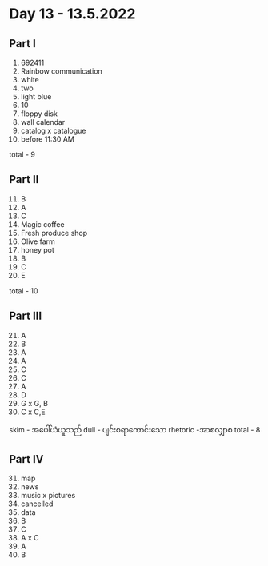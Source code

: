 # Day 13 - 13.5.2022

## Part I

1. 692411
2. Rainbow communication
3. white
4. two
5. light blue
6. 10
7. floppy disk
8. wall calendar
9. catalog x catalogue
10. before 11:30 AM

total - 9

## Part II

11. B
12. A
13. C
14. Magic coffee
15. Fresh produce shop
16. Olive farm
17. honey pot
18. B
19. C
20. E

total - 10

## Part III

21. A
22. B
23. A
24. A
25. C
26. C
27. A
28. D
29. G x G, B
30. C x C,E

skim - အပေါ်ယံယူသည်
dull - ပျင်းစရာကောင်းသော
rhetoric -အာစလျှာစ
total - 8

## Part IV

31. map
32. news
33. music x pictures
34. cancelled
35. data
36. B
37. C
38. A x C
39. A
40. B
